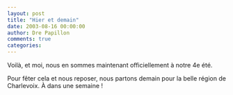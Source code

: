 ```yaml
---
layout: post
title: "Hier et demain"
date: 2003-08-16 00:00:00
author: Dre Papillon
comments: true
categories: 
---
```



Voilà,  et moi, nous en sommes maintenant officiellement à notre 4e été.

Pour fêter cela et nous reposer, nous partons demain pour la belle région de Charlevoix.  À dans une semaine !
